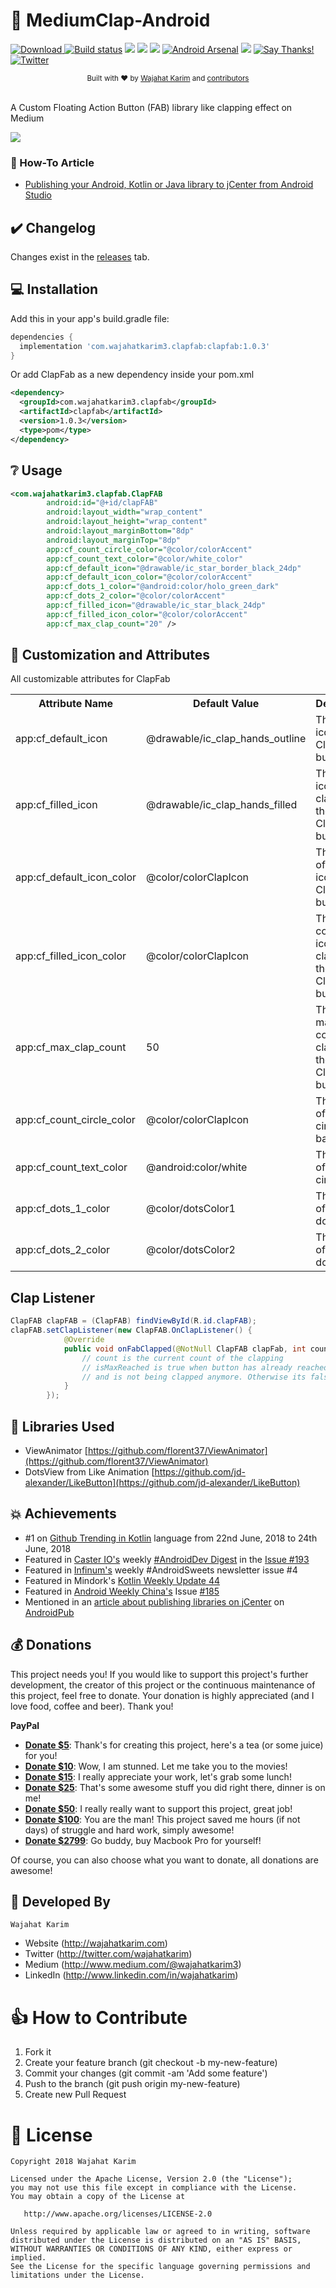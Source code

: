 # 👏 MediumClap-Android
[ ![Download](https://api.bintray.com/packages/wajahatkarim3/ClapFab/com.wajahatkarim3.clapfab/images/download.svg) ](https://bintray.com/wajahatkarim3/ClapFab/com.wajahatkarim3.clapfab/_latestVersion) [![Build status](https://build.appcenter.ms/v0.1/apps/c7b7ac7b-34b7-4a0d-89b3-8c325cc047a7/branches/master/badge)](https://appcenter.ms) [![](https://img.shields.io/badge/Android%20Weekly-%23317-blue.svg)](https://androidweekly.net/issues/issue-317) [![](https://img.shields.io/badge/PRs-welcome-brightgreen.svg)]() [![](https://img.shields.io/badge/MaterialUp-MediumClap-yellowgreen.svg)](https://www.uplabs.com/posts/medium-clap-android) [![Android Arsenal]( https://img.shields.io/badge/Android%20Arsenal-Medium%20Clap%20Button-green.svg?style=flat )]( https://android-arsenal.com/details/1/7031 )
[![](https://img.shields.io/badge/Available%20On-ProductHunt-orange.svg)](https://www.producthunt.com/posts/medium-clap-button-in-android) [![Say Thanks!](https://img.shields.io/badge/Say%20Thanks-!-1EAEDB.svg)](https://saythanks.io/to/wajahatkarim3) [![Twitter](https://img.shields.io/twitter/url/https/github.com/wajahatkarim3/MediumClap-Android.svg?style=social)](https://twitter.com/intent/tweet?text=Wow:&url=https%3A%2F%2Fgithub.com%2Fwajahatkarim3%2FMediumClap-Android)

<div align="center">
  <sub>Built with ❤︎ by
  <a href="https://twitter.com/WajahatKarim">Wajahat Karim</a> and
  <a href="https://github.com/wajahatkarim3/MediumClap-Android/graphs/contributors">
    contributors
  </a>
</div>
<br/>

A Custom Floating Action Button (FAB) library like clapping effect on Medium

![](https://raw.githubusercontent.com/wajahatkarim3/MediumClap-Android/master/art/demo_2.gif)

### 📄 How-To Article
* [Publishing your Android, Kotlin or Java library to jCenter from Android Studio](https://android.jlelse.eu/publishing-your-android-kotlin-or-java-library-to-jcenter-from-android-studio-1b24977fe450)

## ✔️ Changelog
Changes exist in the [releases](https://github.com/wajahatkarim3/MediumClap-Android/releases) tab.

## 💻 Installation
Add this in your app's build.gradle file:
```groovy
dependencies {
  implementation 'com.wajahatkarim3.clapfab:clapfab:1.0.3'
}
```

Or add ClapFab as a new dependency inside your pom.xml

```xml
<dependency>
  <groupId>com.wajahatkarim3.clapfab</groupId>
  <artifactId>clapfab</artifactId>
  <version>1.0.3</version>
  <type>pom</type>
</dependency>
```

## ❔ Usage

```xml
<com.wajahatkarim3.clapfab.ClapFAB
        android:id="@+id/clapFAB"
        android:layout_width="wrap_content"
        android:layout_height="wrap_content"
        android:layout_marginBottom="8dp"
        android:layout_marginTop="8dp"
        app:cf_count_circle_color="@color/colorAccent"
        app:cf_count_text_color="@color/white_color"
        app:cf_default_icon="@drawable/ic_star_border_black_24dp"
        app:cf_default_icon_color="@color/colorAccent"
        app:cf_dots_1_color="@android:color/holo_green_dark"
        app:cf_dots_2_color="@color/colorAccent"
        app:cf_filled_icon="@drawable/ic_star_black_24dp"
        app:cf_filled_icon_color="@color/colorAccent"
        app:cf_max_clap_count="20" />
```

## 🎨 Customization and Attributes

All customizable attributes for ClapFab
<table>
    <th>Attribute Name</th>
    <th>Default Value</th>
    <th>Description</th>
    <tr>
        <td>app:cf_default_icon</td>
        <td>@drawable/ic_clap_hands_outline</td>
        <td>The default icon of the ClapFab button</td>
    </tr>
    <tr>
        <td>app:cf_filled_icon</td>
        <td>@drawable/ic_clap_hands_filled</td>
        <td>The filled icon after clapping of the ClapFab button</td>
    </tr>
    <tr>
        <td>app:cf_default_icon_color</td>
        <td>@color/colorClapIcon</td>
        <td>The color of default icon of the ClapFab button</td>
    </tr>
    <tr>
        <td>app:cf_filled_icon_color</td>
        <td>@color/colorClapIcon</td>
        <td>The filled color of icon after clapping of the ClapFab button</td>
    </tr>
    <tr>
        <td>app:cf_max_clap_count</td>
        <td>50</td>
        <td>The maximum count of clapping of the ClapFab button</td>
    </tr>
    <tr>
        <td>app:cf_count_circle_color</td>
        <td>@color/colorClapIcon</td>
        <td>The color of count's circle background</td>
    </tr>
    <tr>
        <td>app:cf_count_text_color</td>
        <td>@android:color/white</td>
        <td>The color of count's circle text</td>
    </tr>
    <tr>
        <td>app:cf_dots_1_color</td>
        <td>@color/dotsColor1</td>
        <td>The color of particle's dots 1</td>
    </tr>
    <tr>
        <td>app:cf_dots_2_color</td>
        <td>@color/dotsColor2</td>
        <td>The color of particle's dots 2</td>
    </tr>
</table>

## Clap Listener
```java
ClapFAB clapFAB = (ClapFAB) findViewById(R.id.clapFAB);
clapFAB.setClapListener(new ClapFAB.OnClapListener() {
            @Override
            public void onFabClapped(@NotNull ClapFAB clapFab, int count, boolean isMaxReached) {
                // count is the current count of the clapping
                // isMaxReached is true when button has already reached the maximum count 
                // and is not being clapped anymore. Otherwise its false
            }
        });
```

## 📃 Libraries Used
* ViewAnimator [https://github.com/florent37/ViewAnimator](https://github.com/florent37/ViewAnimator)
* DotsView from Like Animation [https://github.com/jd-alexander/LikeButton](https://github.com/jd-alexander/LikeButton)

## 💥 Achievements
* #1 on [Github Trending in Kotlin](https://github.com/trending/kotlin?since=daily) language from 22nd June, 2018 to 24th June, 2018 
* Featured in [Caster IO's](http://www.caster.io/) weekly [#AndroidDev Digest](https://www.androiddevdigest.com/) in the [Issue #193](https://www.androiddevdigest.com/digest-193/)
* Featured in [Infinum's](https://infinum.co/) weekly #AndroidSweets newsletter issue #4
* Featured in Mindork's [Kotlin Weekly Update 44](https://medium.com/mindorks/kotlin-weekly-update-44-70b7969027f9)
* Featured in [Android Weekly China's](https://androidweekly.cn/) Issue [#185](https://androidweekly.cn/android-dev-weekly-issue-185/)
* Mentioned in an [article about publishing libraries on jCenter](https://android.jlelse.eu/publishing-your-android-kotlin-or-java-library-to-jcenter-from-android-studio-1b24977fe450) on [AndroidPub](https://android.jlelse.eu/)
 
## 💰 Donations

This project needs you! If you would like to support this project's further development, the creator of this project or the continuous maintenance of this project, feel free to donate. Your donation is highly appreciated (and I love food, coffee and beer). Thank you!

**PayPal**

* **[Donate $5](https://www.paypal.me/WajahatKarim/5)**: Thank's for creating this project, here's a tea (or some juice) for you!
* **[Donate $10](https://www.paypal.me/WajahatKarim/10)**: Wow, I am stunned. Let me take you to the movies!
* **[Donate $15](https://www.paypal.me/WajahatKarim/15)**: I really appreciate your work, let's grab some lunch!
* **[Donate $25](https://www.paypal.me/WajahatKarim/25)**: That's some awesome stuff you did right there, dinner is on me!
* **[Donate $50](https://www.paypal.me/WajahatKarim/50)**: I really really want to support this project, great job!
* **[Donate $100](https://www.paypal.me/WajahatKarim/100)**: You are the man! This project saved me hours (if not days) of struggle and hard work, simply awesome!
* **[Donate $2799](https://www.paypal.me/WajahatKarim/2799)**: Go buddy, buy Macbook Pro for yourself!

Of course, you can also choose what you want to donate, all donations are awesome!

## 👨 Developed By

```
Wajahat Karim
```
- Website (http://wajahatkarim.com)
- Twitter (http://twitter.com/wajahatkarim)
- Medium (http://www.medium.com/@wajahatkarim3)
- LinkedIn (http://www.linkedin.com/in/wajahatkarim)

# 👍 How to Contribute
1. Fork it
2. Create your feature branch (git checkout -b my-new-feature)
3. Commit your changes (git commit -am 'Add some feature')
4. Push to the branch (git push origin my-new-feature)
5. Create new Pull Request

# 📃 License

    Copyright 2018 Wajahat Karim

    Licensed under the Apache License, Version 2.0 (the "License");
    you may not use this file except in compliance with the License.
    You may obtain a copy of the License at

       http://www.apache.org/licenses/LICENSE-2.0

    Unless required by applicable law or agreed to in writing, software
    distributed under the License is distributed on an "AS IS" BASIS,
    WITHOUT WARRANTIES OR CONDITIONS OF ANY KIND, either express or implied.
    See the License for the specific language governing permissions and
    limitations under the License.
